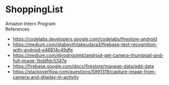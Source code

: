 # ShoppingList
Amazon Intern Program </br>
References
* https://codelabs.developers.google.com/codelabs/firestore-android
* https://medium.com/@abeythilakeudara3/firebase-text-recognition-with-android-e46814c49dfe
* https://medium.com/@rodrigolmti/android-get-camera-thumbnail-and-full-image-1bddfdc5347e
* https://firebase.google.com/docs/firestore/manage-data/add-data
* https://stackoverflow.com/questions/5991319/capture-image-from-camera-and-display-in-activity
